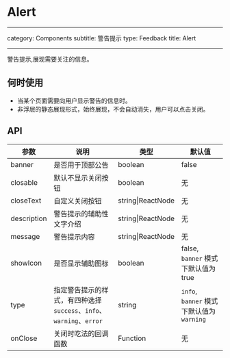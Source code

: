 # Alert

---

category: Components
subtitle: 警告提示
type: Feedback
title: Alert

---

警告提示,展现需要关注的信息。

## 何时使用

- 当某个页面需要向用户显示警告的信息时。
- 非浮层的静态展现形式，始终展现，不会自动消失，用户可以点击关闭。

## API

| 参数 | 说明 | 类型 | 默认值 |
| --- | --- | --- | --- |
| banner | 是否用于顶部公告 | boolean | false |
| closable | 默认不显示关闭按钮 | boolean | 无 |
| closeText | 自定义关闭按钮 | string\|ReactNode | 无 |
| description | 警告提示的辅助性文字介绍 | string\|ReactNode | 无 |
| message | 警告提示内容 | string\|ReactNode | 无 |
| showIcon | 是否显示辅助图标 | boolean | false, `banner` 模式下默认值为 true |
| type | 指定警告提示的样式，有四种选择 `success`、`info`、`warning`、`error` | string | `info`, `banner` 模式下默认值为 `warning` |
| onClose | 关闭时吃法的回调函数 | Function | 无 |